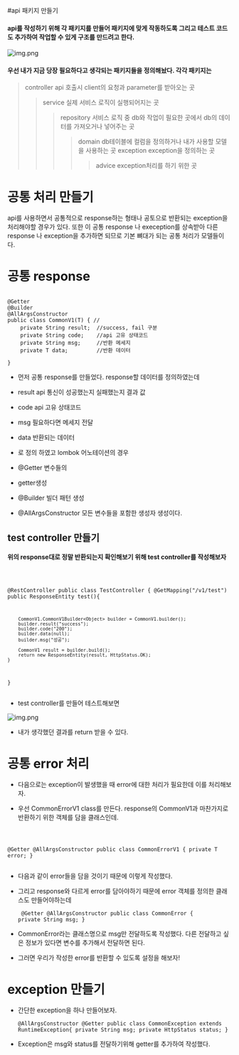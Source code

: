 #api 패키지 만들기

#### api를 작성하기 위해 각 패키지를 만들어 패키지에 맞게 작동하도록 그리고 테스트 코드도 추가하여 작업할 수 있게 구조를 만드려고 한다.

![img.png](img.png "이미지 설명(title)")

#### 우선 내가 지금 당장 필요하다고 생각되는 패키지들을 정의해놨다. 각각 패키지는
> controller api 호출시 client의 요청과 parameter를 받아오는 곳
>> service 실제 서비스 로직이 실행되어지는 곳
>>> repository 서비스 로직 중 db와 작업이 필요한 곳에서 db의 데이터를 가져오거나 넣어주는 곳
>>>> domain db테이블에 컬럼을 정의하거나 내가 사용할 모델을 사용하는 곳
>>>> exception exception을 정의하는 곳
>>>>> advice exception처리를 하기 위한 곳

# 공통 처리 만들기

api를 사용하면서 공통적으로 response하는 형태나 공토으로 반환되는 exception을 처리해야할 경우가 있다.
또한 이 공통 response 나 exeception를 상속받아 다른 response 나 exception을 추가하면 되므로 기본
뼈대가 되는 공통 처리가 모델들이다.

# 공통  response

<pre>
<code>
@Getter
@Builder
@AllArgsConstructor
public class CommonV1(T) { //
    private String result;  //success, fail 구분
    private String code;    //api 고유 상태코드
    private String msg;     //반환 메세지
    private T data;         //반환 데이터

}
</code></pre>


* 먼저 공통 response를 만들었다. response할 데이터를 정의하였는데 
* result   api 통신이 성공했는지 실패했는지 결과 값
* code api 고유 상태코드  
* msg 필요하다면 메세지 전달
* data 반환되는 데이터
* 로 정의 하였고 lombok 어노테이션의 경우



* @Getter 변수들의 
* getter생성  
* @Builder 빌더 패턴 생성 
* @AllArgsConstructor 모든 변수들을 포함한 생성자 생성이다.

## test controller 만들기
#### 위의 response대로 정말 반환되는지 확인해보기 위해 test controller를 작성해보자

<code><pre>

@RestController
public class TestController {
@GetMapping("/v1/test")
public ResponseEntity test(){

        CommonV1.CommonV1Builder<Object> builder = CommonV1.builder();
        builder.result("success");
        builder.code("200");
        builder.data(null);
        builder.msg("성공");

        CommonV1 result = builder.build();
        return new ResponseEntity(result, HttpStatus.OK);
    }
}
</code></pre>

* test controller를 만들어 테스트해보면

![img.png](https://velog.velcdn.com/images%2Fililil9482%2Fpost%2F8d7fb69e-e356-4ae6-ba13-f585b2604ebf%2Fimage.png "이미지 설명(title)")

* 내가 생각했던 결과를 return 받을 수 있다.

# 공통 error 처리

* 다음으로는 exception이 발생했을 때 error에 대한 처리가 필요한데 이를 처리해보자.

* 우선 CommonErrorV1 class를 만든다. response의 CommonV1과 마찬가지로 반환하기 위한 객체를 담을 클래스인데.

<code><pre>

@Getter
@AllArgsConstructor
public class CommonErrorV1<T> {
private T error;
}
</code></pre>

* 다음과 같이 error들을 담을 것이기 때문에 이렇게 작성했다.
* 그리고 response와 다르게 error를 담아야하기 때문에 error 객체를 정의한 클래스도 만들어야하는데

  <code><pre>
  @Getter
  @AllArgsConstructor
  public class CommonError {
  private String msg;
  }
  </code></pre>

* CommonError라는 클래스명으로 msg만 전달하도록 작성했다. 다른 전달하고 싶은 정보가 있다면 변수를 추가해서 전달하면 된다.

* 그러면 우리가 작성한 error를 반환할 수 있도록 설정을 해보자!

# exception 만들기
* 간단한 exception을 하나 만들어보자.
  <code><pre>
  @AllArgsConstructor
  @Getter
  public class CommonException extends RuntimeException{
  private String msg;
  private HttpStatus status;
  }
  </code></pre>

* Exception은 msg와 status를 전달하기위해 getter를 추가하여 작성했다.